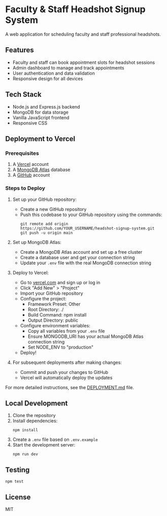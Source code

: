 # Faculty & Staff Headshot Signup System

A web application for scheduling faculty and staff professional headshots.

## Features

- Faculty and staff can book appointment slots for headshot sessions
- Admin dashboard to manage and track appointments
- User authentication and data validation
- Responsive design for all devices

## Tech Stack

- Node.js and Express.js backend
- MongoDB for data storage
- Vanilla JavaScript frontend
- Responsive CSS

## Deployment to Vercel

### Prerequisites

1. A [Vercel](https://vercel.com) account
2. A [MongoDB Atlas](https://www.mongodb.com/cloud/atlas) database
3. A [GitHub](https://github.com) account

### Steps to Deploy

1. Set up your GitHub repository:
   - Create a new GitHub repository
   - Push this codebase to your GitHub repository using the commands:
     ```
     git remote add origin https://github.com/YOUR_USERNAME/headshot-signup-system.git
     git push -u origin main
     ```

2. Set up MongoDB Atlas:
   - Create a MongoDB Atlas account and set up a free cluster
   - Create a database user and get your connection string
   - Update your `.env` file with the real MongoDB connection string

3. Deploy to Vercel:
   - Go to [vercel.com](https://vercel.com) and sign up or log in
   - Click "Add New" > "Project"
   - Import your GitHub repository
   - Configure the project:
     - Framework Preset: Other
     - Root Directory: ./
     - Build Command: npm install
     - Output Directory: public
   - Configure environment variables:
     - Copy all variables from your `.env` file
     - Ensure MONGODB_URI has your actual MongoDB Atlas connection string
     - Set NODE_ENV to "production"
   - Deploy!

4. For subsequent deployments after making changes:
   - Commit and push your changes to GitHub
   - Vercel will automatically deploy the updates

For more detailed instructions, see the [DEPLOYMENT.md](DEPLOYMENT.md) file.

## Local Development

1. Clone the repository
2. Install dependencies:
   ```
   npm install
   ```
3. Create a `.env` file based on `.env.example`
4. Start the development server:
   ```
   npm run dev
   ```

## Testing

```
npm test
```

## License

MIT